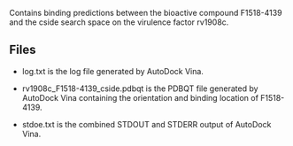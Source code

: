 Contains binding predictions between the bioactive compound F1518-4139 and the cside search space on the virulence factor rv1908c.

## Files

- log.txt is the log file generated by AutoDock Vina.

- rv1908c_F1518-4139_cside.pdbqt is the PDBQT file generated by AutoDock Vina containing the orientation and binding location of F1518-4139.

- stdoe.txt is the combined STDOUT and STDERR output of AutoDock Vina.

